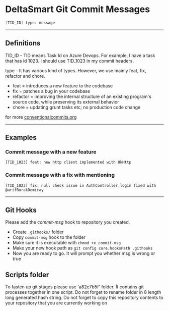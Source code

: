 # DeltaSmart Git Commit Messages

```java
[TID_ID] type: message
```
---
## Definitions

TID_ID - TID means Task Id on Azure Devops. For example, I have a task that has id 1023. I should use TID_1023 in my commit headers.

type - It has various kind of types. However, we use mainly feat, fix, refactor and chore. 
  - feat = introduces a new feature to the codebase
  - fix = patches a bug in your codebase
  - refactor = improving the internal structure of an existing program's source code, while preserving its external behavior
  - chore = updating grunt tasks etc; no production code change
  
for more [conventionalcommits.org](https://www.conventionalcommits.org)

---
## Examples

### Commit message with a new feature
```
[TID_1023] feat: new http client implemented with OkHttp
```
### Commit message with a fix with mentioning 
```
[TID_1023] fix: null check issue in AuthController.login fixed with @arifBurakDemiray
```

---
## Git Hooks

Please add the *commit-msg* hook to repository you created. 
- Create ``` .githooks/ ``` folder 
- Copy ``` commit-msg ``` hook to the folder
- Make sure it is executable with ``` chmod +x commit-msg ```
- Make your new hook path as ``` git config core.hooksPath .githooks ```
- Now you are ready to go. It will prompt you whether msg is wrong or true

## Scripts folder

To fasten up git stages please use 'a82e7b5f' folder. İt contains git processes together in one script. Do not forget to rename folder in 8 length long generated hash string. 
Do not forget to copy this repository contents to your repository that you are currently working on
